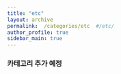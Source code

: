 ```yaml
---
title: "etc"
layout: archive
permalink:  /categories/etc  #/etc/
author_profile: true
sidebar_main: true
---
```


### 카테고리 추가 예정 ###

<!-- {% assign posts = site.etc %} -->
<!-- {% for post in posts %} {% include archive-single2.html type=page.entries_layout %} {% endfor %} -->

<!-- {% assign posts = site.categories.etc %} -->
<!-- {% for post in posts %} {% include archive-single2.html type=page.entries_layout %} {% endfor %} -->